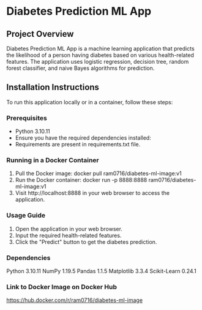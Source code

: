 # Diabetes Prediction ML App

## Project Overview

Diabetes Prediction ML App is a machine learning application that predicts the likelihood of a person having diabetes based on various health-related features. The application uses logistic regression, decision tree, random forest classifier, and naive Bayes algorithms for prediction.

## Installation Instructions

To run this application locally or in a container, follow these steps:

### Prerequisites

- Python 3.10.11
- Ensure you have the required dependencies installed:
- Requirements are present in requirements.txt file.

### Running in a Docker Container
1) Pull the Docker image: docker pull ram0716/diabetes-ml-image:v1
2) Run the Docker container: docker run -p 8888:8888 ram0716/diabetes-ml-image:v1
3) Visit http://localhost:8888 in your web browser to access the application.

### Usage Guide
1) Open the application in your web browser.
2) Input the required health-related features.
3) Click the "Predict" button to get the diabetes prediction.
### Dependencies
Python 3.10.11
NumPy 1.19.5
Pandas 1.1.5
Matplotlib 3.3.4
Scikit-Learn 0.24.1

### Link to Docker Image on Docker Hub
https://hub.docker.com/r/ram0716/diabetes-ml-image
